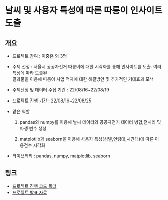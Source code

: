 # 날씨 및 사용자 특성에 따른 따릉이 인사이트 도출

## 개요
- 프로젝트 참여 : 이중훈 외 3명
- 주제 선정 : 서울시 공공자전거 따릉이에 대한 시각화를 통해 인사이트를 도출. 여러 특성에 따라 도출된  
결과물을 이용해 따릉이 사업 적자에 대한 해결방안 및 추가적인 기대효과 모색
- 주제선정 및 데이터 수집 기간 : 22/08/16~22/08/19
- 프로젝트 진행 기간 : 22/08/16~22/08/25
- 맡은 역할
 
    1. pandas와 numpy를 이용해 날씨 데이터와 공공자전거 데이터 병합,전처리 및 파생 변수 생성
    
    2. matplotilb과 seaborn을 이용해 사용자 특성(성별,연령대,시간대)에 따른 이용건수 시각화 
    

- 라이브러리 : pandas, numpy, matplotlib, seaborn
## 링크
- [프로젝트 진행 코드 폴더](https://github.com/JungHunL22/Data-Visualization-PJT/tree/master/%EA%B3%B5%EA%B3%B5%EC%9E%90%EC%A0%84%EA%B1%B0(%EB%B6%84%EC%84%9D%EC%BD%94%EB%93%9C))
- [프로젝트 발표 자료](https://github.com/JungHunL22/Data-Visualization-PJT/blob/master/%EB%B0%9C%ED%91%9C%EC%9E%90%EB%A3%8C.pdf)
